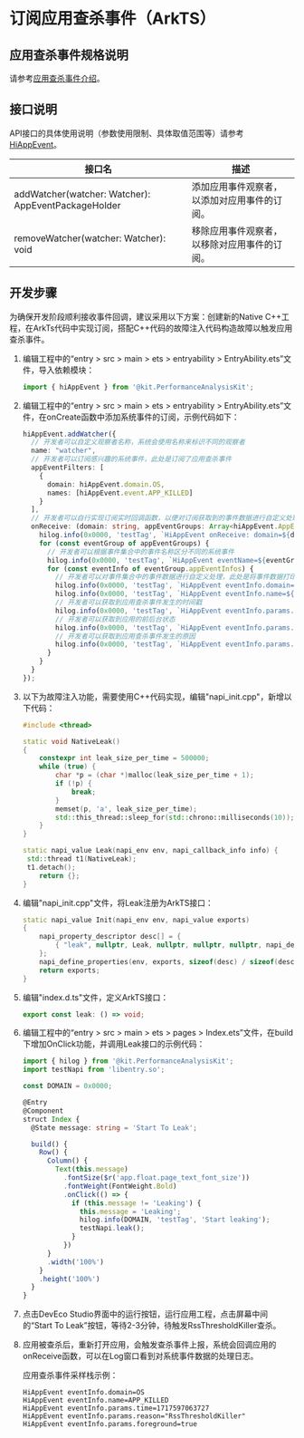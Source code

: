 # 订阅应用查杀事件（ArkTS）

<!--Kit: Performance Analysis Kit-->
<!--Subsystem: HiviewDFX-->
<!--Owner: @shead-master-->
<!--SE: @peterhuangyu-->
<!--TSE: @gcw_KuLfPSbe-->

## 应用查杀事件规格说明

请参考[应用查杀事件介绍](./hiappevent-watcher-app-killed-events.md)。

## 接口说明

API接口的具体使用说明（参数使用限制、具体取值范围等）请参考[HiAppEvent](../reference/apis-performance-analysis-kit/capi-hiappevent-h.md)。

| 接口名                                              | 描述                                         |
| --------------------------------------------------- | -------------------------------------------- |
| addWatcher(watcher: Watcher): AppEventPackageHolder | 添加应用事件观察者，以添加对应用事件的订阅。 |
| removeWatcher(watcher: Watcher): void               | 移除应用事件观察者，以移除对应用事件的订阅。 |

## 开发步骤

为确保开发阶段顺利接收事件回调，建议采用以下方案：创建新的Native C++工程，在ArkTs代码中实现订阅，搭配C++代码的故障注入代码构造故障以触发应用查杀事件。

1. 编辑工程中的“entry > src > main > ets  > entryability > EntryAbility.ets”文件，导入依赖模块：

   ```ts
   import { hiAppEvent } from '@kit.PerformanceAnalysisKit';
   ```

2. 编辑工程中的“entry > src > main > ets  > entryability > EntryAbility.ets”文件，在onCreate函数中添加系统事件的订阅，示例代码如下：

   ```ts
   hiAppEvent.addWatcher({
     // 开发者可以自定义观察者名称，系统会使用名称来标识不同的观察者
     name: "watcher",
     // 开发者可以订阅感兴趣的系统事件，此处是订阅了应用查杀事件
     appEventFilters: [
       {
         domain: hiAppEvent.domain.OS,
         names: [hiAppEvent.event.APP_KILLED]
       }
     ],
     // 开发者可以自行实现订阅实时回调函数，以便对订阅获取到的事件数据进行自定义处理
     onReceive: (domain: string, appEventGroups: Array<hiAppEvent.AppEventGroup>) => {
       hilog.info(0x0000, 'testTag', `HiAppEvent onReceive: domain=${domain}`);
       for (const eventGroup of appEventGroups) {
         // 开发者可以根据事件集合中的事件名称区分不同的系统事件
         hilog.info(0x0000, 'testTag', `HiAppEvent eventName=${eventGroup.name}`);
         for (const eventInfo of eventGroup.appEventInfos) {
           // 开发者可以对事件集合中的事件数据进行自定义处理，此处是将事件数据打印在日志中
           hilog.info(0x0000, 'testTag', `HiAppEvent eventInfo.domain=${eventInfo.domain}`);
           hilog.info(0x0000, 'testTag', `HiAppEvent eventInfo.name=${eventInfo.name}`);
           // 开发者可以获取到应用查杀事件发生的时间戳
           hilog.info(0x0000, 'testTag', `HiAppEvent eventInfo.params.time=${eventInfo.params['time']}`);
           // 开发者可以获取到应用的前后台状态
           hilog.info(0x0000, 'testTag', `HiAppEvent eventInfo.params.foreground=${eventInfo.params['foreground']}`);
           // 开发者可以获取到应用查杀事件发生的原因
           hilog.info(0x0000, 'testTag', `HiAppEvent eventInfo.params.reason=${eventInfo.params['reason']}`);
         }
       }
     }
   });
   ```

3. 以下为故障注入功能，需要使用C++代码实现，编辑"napi_init.cpp"，新增以下代码：

   ```C++
   #include <thread>
   
   static void NativeLeak()
   {
       constexpr int leak_size_per_time = 500000;
       while (true) {
           char *p = (char *)malloc(leak_size_per_time + 1);
           if (!p) {
               break;
           }
           memset(p, 'a', leak_size_per_time);
           std::this_thread::sleep_for(std::chrono::milliseconds(10));
       }
   }
   
   static napi_value Leak(napi_env env, napi_callback_info info) {
   	std::thread t1(NativeLeak);
   	t1.detach();
       return {};
   }
   ```

4. 编辑"napi_init.cpp"文件，将Leak注册为ArkTS接口：

   ```c++
   static napi_value Init(napi_env env, napi_value exports)
   {
       napi_property_descriptor desc[] = {
           { "leak", nullptr, Leak, nullptr, nullptr, nullptr, napi_default, nullptr }, // 新增这行
       };
       napi_define_properties(env, exports, sizeof(desc) / sizeof(desc[0]), desc);
       return exports;
   }
   ```

5. 编辑"index.d.ts"文件，定义ArkTS接口：

   ```ts
   export const leak: () => void;
   ```

6. 编辑工程中的“entry > src > main > ets  > pages > Index.ets”文件，在build下增加OnClick功能，并调用Leak接口的示例代码：

   ```ts
   import { hilog } from '@kit.PerformanceAnalysisKit';
   import testNapi from 'libentry.so';
   
   const DOMAIN = 0x0000;
   
   @Entry
   @Component
   struct Index {
     @State message: string = 'Start To Leak';
   
     build() {
       Row() {
         Column() {
           Text(this.message)
             .fontSize($r('app.float.page_text_font_size'))
             .fontWeight(FontWeight.Bold)
             .onClick(() => {
               if (this.message != 'Leaking') {
                 this.message = 'Leaking';
                 hilog.info(DOMAIN, 'testTag', 'Start leaking');
                 testNapi.leak();
               }
             })
         }
         .width('100%')
       }
       .height('100%')
     }
   }
   ```

7. 点击DevEco Studio界面中的运行按钮，运行应用工程，点击屏幕中间的“Start To Leak”按钮，等待2-3分钟，待触发RssThresholdKiller查杀。

8. 应用被查杀后，重新打开应用，会触发查杀事件上报，系统会回调应用的onReceive函数，可以在Log窗口看到对系统事件数据的处理日志。

   应用查杀事件采样栈示例：

   ```text
   HiAppEvent eventInfo.domain=OS
   HiAppEvent eventInfo.name=APP_KILLED
   HiAppEvent eventInfo.params.time=1717597063727
   HiAppEvent eventInfo.params.reason="RssThresholdKiller"
   HiAppEvent eventInfo.params.foreground=true
   ```
